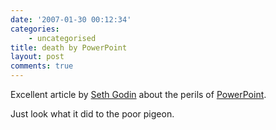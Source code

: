 ```yaml
---
date: '2007-01-30 00:12:34'
categories:
    - uncategorised
title: death by PowerPoint
layout: post
comments: true
---
```


Excellent article by [Seth Godin](http://sethgodin.typepad.com/) about
the perils of
[PowerPoint](http://sethgodin.typepad.com/seths_blog/2007/01/really_bad_powe.html).

Just look what it did to the poor pigeon.
